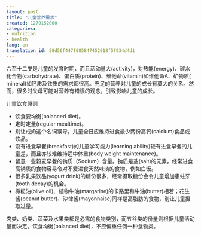 ```yaml
---
layout: post
title: "儿童营养需求"
created: 1279152000
categories:
- nutrition
- health
lang: en
translation_id: 58d56f447f085847452018f5f934d4d1
---
```

<!--break-->
<p>六至十二岁是儿童的发育时期，而且活动量大(activity)，对热能(energy)、碳水化合物(carbohydrate)、蛋白质(protein)、维他命(vitamin)如维他命A、矿物质( mineral)如钙质及铁质的需求都很高。充足的营养对儿童的成长有莫大的关系。然而，很多时父母可能对营养有错误的观念，引致影响儿童的成长。 </p>

<p>儿童饮食原则</p>
<ul>
<li>饮食要均衡(balanced diet)。 </li>
<li>定时定量(regular mealtime)。 </li>
<li>别让戒奶这个名词误导，儿童全日应维持进食最少两份高钙(calcium)食品或饮品。 </li>
<li>没有进食早餐(breakfast)的儿童学习能力(learning ability)较有进食早餐的儿童差，而且亦较难维持适中体重(body weight maintenance)。 </li>
<li>留意一些榖麦早餐的钠质（Sodium）含量。钠质是盐(salt)的元素，经常进食高钠质的食物容易令对不爱进食天然味淡的食物，例如白饭。 </li>
<li>很多乳果饮品(yogurt drink)的糖份很多，经常摄取糖份会令儿童增加患蛀牙(tooth decay)的机会。 </li>
<li>橄榄油(olive oil)、植物牛油(margarine)的卡路里和牛油(butter)相若；花生酱(peanut butter)、沙律酱(mayonnaise)同样是高脂肪的食物，别让儿童摄取过量。 </li>
</ul>

<p>肉类、奶类、蔬菜及水果类都是必需的食物类别，而五谷类的份量则根据儿童活动量而决定。饮食均衡(balanced diet)，不应偏重任何一种食物类。 </p>
